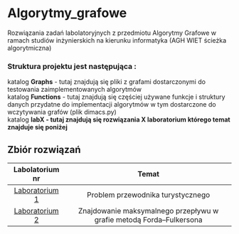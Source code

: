 # Algorytmy_grafowe
Rozwiązania zadań labolatoryjnych z przedmiotu Algorytmy Grafowe w ramach studiów inżynierskich na kierunku informatyka (AGH WIET ścieżka algorytmiczna)

### Struktura projektu jest następująca :
katalog <B>Graphs</B> - tutaj znajdują się pliki z grafami dostarczonymi do testowania zaimplementowanych algorytmów <br>
katalog <B>Functions</B> - tutaj znajdują się częściej używane funkcje i struktury danych przydatne do implementacji algorytmów w tym dostarczone do wczytywania grafów
(plik dimacs.py) <br>
katalog <B>labX<B> - tutaj znajdują się rozwiązania X laboratorium którego temat znajduje się poniżej <br>


## Zbiór rozwiązań
| Labolatorium nr| Temat |
|:-------------:|:-------------:|
| [Laboratorium 1](https://github.com/sumo-slonik/Algorytmy_grafowe/tree/main/lab1) | Problem przewodnika turystycznego
| [Laboratorium 2](https://github.com/sumo-slonik/Algorytmy_grafowe/tree/main/lab2) | Znajdowanie maksymalnego przepływu w grafie metodą Forda–Fulkersona
